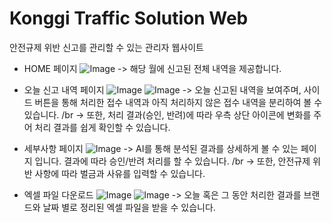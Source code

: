 # Konggi Traffic Solution Web
안전규제 위반 신고를 관리할 수 있는 관리자 웹사이트

- HOME 페이지
![Image](https://github.com/user-attachments/assets/5ffcf666-db59-43a5-ab2b-c9d04646a40e)
-> 해당 월에 신고된 전체 내역을 제공합니다.

- 오늘 신고 내역 페이지
![Image](https://github.com/user-attachments/assets/bfd4a262-6dd2-4954-9e27-29d182795375)
![Image](https://github.com/user-attachments/assets/34b0ea6b-8dde-44da-85f7-c8fc22fbb974)
-> 오늘 신고된 내역을 보여주며, 사이드 버튼을 통해 처리한 접수 내역과 아직 처리하지 않은 접수 내역을 분리하여 볼 수 있습니다. /br
-> 또한, 처리 결과(승인, 반려)에 따라 우측 상단 아이콘에 변화를 주어 처리 결과를 쉽게 확인할 수 있습니다.

- 세부사항 페이지
![Image](https://github.com/user-attachments/assets/98a2b013-2c90-4d51-9c40-2541d71519f7)
-> AI를 통해 분석된 결과를 상세하게 볼 수 있는 페이지 입니다. 결과에 따라 승인/반려 처리를 할 수 있습니다. /br
-> 또한, 안전규제 위반 사항에 따라 벌금과 사유를 입력할 수 있습니다.

- 엑셀 파일 다운로드
![Image](https://github.com/user-attachments/assets/a83fb1e2-04f8-405b-b758-b30292399f28)
![Image](https://github.com/user-attachments/assets/80cb50f6-6916-444c-a0ef-442323d5d2c9)
-> 오늘 혹은 그 동안 처리한 결과를 브랜드와 날짜 별로 정리된 엑셀 파일을 받을 수 있습니다.
